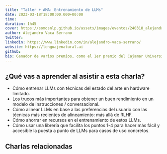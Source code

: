 ```yaml
---
title: "Taller + AMA: Entrenamiento de LLMs"
date: 2023-03-18T18:00:00.000+00:00
time:
duration: 1h45
cover: https://somosnlp.github.io/assets/images/eventos/240318_alejandro_vaca.jpg
author: Alejandro Vaca Serrano
twitter: 
linkedin: https://www.linkedin.com/in/alejandro-vaca-serrano/
website: https://lenguajenatural.ai
github: 
bio: Ganador de varios premios, como el 1er premio del Cajamar UniversityHack 2020, el Premio a Mejor Data Scientist del Hackaton de SpainAI 2021 gracias a sus dos 1os premios y un 3er premio. Lideró al equipo ganador del Hackaton SomosNLP22, con el proyecto BioMedIA, que también presentó en NAACL2022, obteniendo el Premio a Mejor Presentación de Póster. Lideró el desarrollo de LLMs en el IIC desde el 2019, con el desarrollo de los modelos de comprensión de texto RigoBERTa y RigoBERTa-2, así como el modelo de chat RigoChat. Recientemente ha montado su propia empresa LenguajeNatural.AI.
---
```


<EventSummary
    description="En esta charla aprenderás cómo entrenar LLMs del Estado del Arte con las técnicas más recientes y avanzadas en hardware limitado. Se cubrirá desde la adaptación a idioma / dominio hasta el alineamiento de estos modelos con las preferencias del usuario, pasando por el aprendizaje de instrucciones conversacional. Además, podrás preguntarle a Alejandro tooodas tus dudas sobre entrenamiento de LLMs."
    poster="https://somosnlp.github.io/assets/images/eventos/240318_alejandro_vaca.jpg"
    video="https://www.youtube.com/embed/458UWBlBdtI"
    slides=""
    notebook=""
    tema=2
    nivel=4
    name="Alejandro Vaca Serrano"
    website="https://lenguajenatural.ai"
    twitter=""
    linkedin="https://www.linkedin.com/in/alejandro-vaca-serrano/"
    github=""
    bio="Ganador de varios premios, como el 1er premio del Cajamar UniversityHack 2020, el Premio a Mejor Data Scientist del Hackaton de SpainAI 2021 gracias a sus dos 1os premios y un 3er premio. Lideró al equipo ganador del Hackaton SomosNLP22, con el proyecto BioMedIA, que también presentó en NAACL2022, obteniendo el Premio a Mejor Presentación de Póster. Lideró el desarrollo de LLMs en el IIC desde el 2019, con el desarrollo de los modelos de comprensión de texto RigoBERTa y RigoBERTa-2, así como el modelo de chat RigoChat. Recientemente ha montado su propia empresa LenguajeNatural.AI."
/>

## ¿Qué vas a aprender al asistir a esta charla?

- Cómo entrenar LLMs con técnicas del estado del arte en hardware limitado.
- Los trucos más importantes para obtener un buen rendimiento en un modelo de instrucciones / conversacional.
- Cómo alinear LLMs en base a las preferencias del usuario con las técnicas más recientes de alineamiento: más allá de RLHF.
- Cómo ahorrar en recursos en el entrenamiento de estos LLMs.
- Cómo usar una librería que facilita los puntos 1-4 para hacer más fácil y accesible la puesta a punto de LLMs para casos de uso concretos.

## Charlas relacionadas
